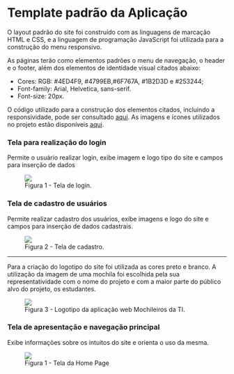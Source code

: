 # Template padrão da Aplicação

O layout padrão do site foi construído com as linguagens de marcação HTML e CSS, e a linguagem de programação JavaScript foi utilizada para a construção do menu responsivo.

As páginas terão como elementos padrões o menu de navegação, o header e o footer, além dos elementos de identidade visual citados abaixo:

<ul>
<li>Cores: RGB: #4ED4F9, #4799EB,#6F767A, #1B2D3D e #253244;</li>
<li>Font-family: Arial, Helvetica, sans-serif.</li>
<li>Font-size: 20px. </li>
</ul>

O código utilizado para a construção dos elementos citados, incluindo a responsividade, pode ser consultado <a href="https://github.com/ICEI-PUC-Minas-PMV-ADS/pmv-ads-2023-2-e1-proj-web-t9-pmv-ads-2023-2-e1-projmochileirosdati/tree/main/codigo-fonte">aqui</a>. As imagens e ícones utilizados no projeto estão disponíveis <a href="https://github.com/ICEI-PUC-Minas-PMV-ADS/pmv-ads-2023-2-e1-proj-web-t9-pmv-ads-2023-2-e1-projmochileirosdati/tree/main/documentos/img">aqui</a>.

<h3><b>Tela para realização do login</b></h3>
<p>Permite o usuário realizar login, exibe imagem e logo tipo do site e campos para inserção de dados</p>
<figure> 
  <img src="https://github.com/ICEI-PUC-Minas-PMV-ADS/pmv-ads-2023-2-e1-proj-web-t9-pmv-ads-2023-2-e1-projmochileirosdati/blob/main/documentos/img/TelaLoginExemplo.png?raw=true">
  <figcaption> Figura 1 - Tela de login.
</figure> 

<h3><b>Tela de cadastro de usuários</b></h3>
<p>Permite realizar cadastro dos usuários, exibe imagens e logo do site e campos para inserção de dados cadastrais.</p>
<figure> 
  <img src="https://github.com/ICEI-PUC-Minas-PMV-ADS/pmv-ads-2023-2-e1-proj-web-t9-pmv-ads-2023-2-e1-projmochileirosdati/blob/main/documentos/img/TelaCadastroExemplo.png?raw=true">
  <figcaption>Figura 2 - Tela de cadastro.     
</figure> 
<hr>
  
<p>Para a criação do logotipo do site foi utilizada as cores preto e branco. A utilização da imagem de uma mochila foi escolhida pela sua representatividade com o nome do projeto e com a maior parte do público alvo do projeto, os estudantes.</p>

<figure> 
  <img src="[https://github.com/ICEI-PUC-Minas-PMV-ADS/ads-e1-exemplo-vida-de-estudante/blob/main/documentos/img/Marca texto.png](https://github.com/ICEI-PUC-Minas-PMV-ADS/ads-e1-exemplo-vida-de-estudante/blob/main/documentos/img/Marca texto.png?raw=true)">
    <figcaption>Figura 3 - Logotipo da aplicação web Mochileiros da TI.
</figure> 

<h3><b>Tela de apresentação e navegação principal</b></h3>
<p>Exibe informações sobre os intuitos do site e orienta o uso da mesma.</p>
<figure> 
  <img src="[documentos/img/telasdosite/HomePage.png](https://github.com/ICEI-PUC-Minas-PMV-ADS/pmv-ads-2023-2-e1-proj-web-t9-pmv-ads-2023-2-e1-projmochileirosdati/blob/main/documentos/img/telasdosite/HomePage.png)https://github.com/ICEI-PUC-Minas-PMV-ADS/pmv-ads-2023-2-e1-proj-web-t9-pmv-ads-2023-2-e1-projmochileirosdati/blob/main/documentos/img/telasdosite/HomePage.png">
  <figcaption> Figura 1 - Tela da Home Page
</figure> 
